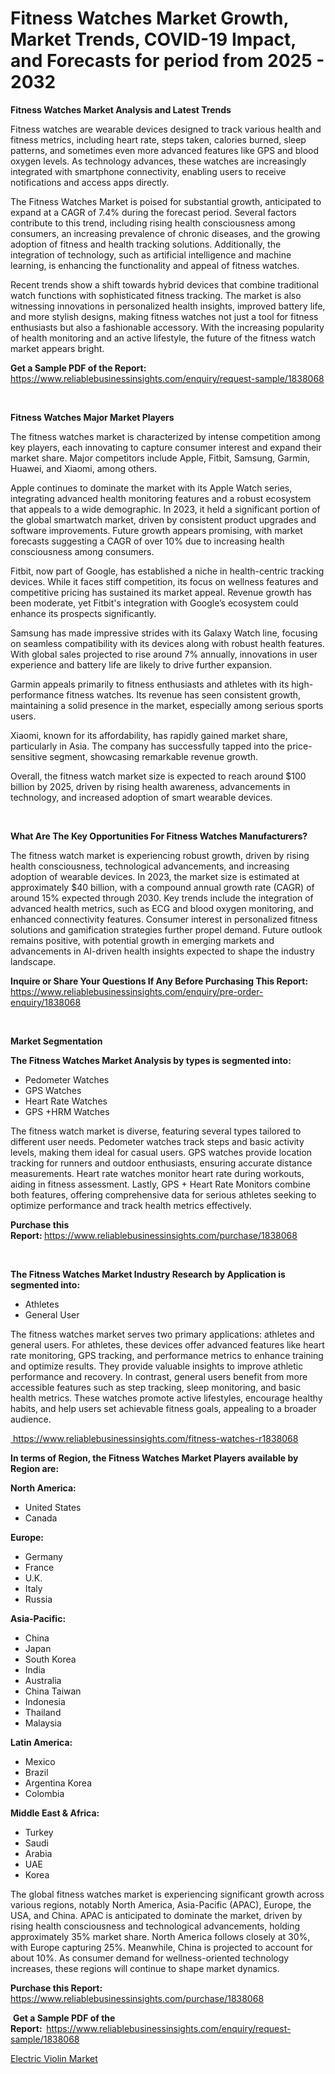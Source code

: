 <p><h1>Fitness Watches Market Growth, Market Trends, COVID-19 Impact, and Forecasts for period from 2025 - 2032</h1></p><p><strong>Fitness Watches Market Analysis and Latest Trends</strong></p>
<p><p>Fitness watches are wearable devices designed to track various health and fitness metrics, including heart rate, steps taken, calories burned, sleep patterns, and sometimes even more advanced features like GPS and blood oxygen levels. As technology advances, these watches are increasingly integrated with smartphone connectivity, enabling users to receive notifications and access apps directly.</p><p>The Fitness Watches Market is poised for substantial growth, anticipated to expand at a CAGR of 7.4% during the forecast period. Several factors contribute to this trend, including rising health consciousness among consumers, an increasing prevalence of chronic diseases, and the growing adoption of fitness and health tracking solutions. Additionally, the integration of technology, such as artificial intelligence and machine learning, is enhancing the functionality and appeal of fitness watches.</p><p>Recent trends show a shift towards hybrid devices that combine traditional watch functions with sophisticated fitness tracking. The market is also witnessing innovations in personalized health insights, improved battery life, and more stylish designs, making fitness watches not just a tool for fitness enthusiasts but also a fashionable accessory. With the increasing popularity of health monitoring and an active lifestyle, the future of the fitness watch market appears bright.</p></p>
<p><strong>Get a Sample PDF of the Report:&nbsp;</strong> <a href="https://www.reliablebusinessinsights.com/enquiry/request-sample/1838068?utm_campaign=3347&utm_medium=2&utm_source=Github&utm_content=ia&utm_term=04042025&utm_id=fitness-watches">https://www.reliablebusinessinsights.com/enquiry/request-sample/1838068</a></p>
<p>&nbsp;</p>
<p><strong>Fitness Watches Major Market Players</strong></p>
<p><p>The fitness watches market is characterized by intense competition among key players, each innovating to capture consumer interest and expand their market share. Major competitors include Apple, Fitbit, Samsung, Garmin, Huawei, and Xiaomi, among others.</p><p>Apple continues to dominate the market with its Apple Watch series, integrating advanced health monitoring features and a robust ecosystem that appeals to a wide demographic. In 2023, it held a significant portion of the global smartwatch market, driven by consistent product upgrades and software improvements. Future growth appears promising, with market forecasts suggesting a CAGR of over 10% due to increasing health consciousness among consumers.</p><p>Fitbit, now part of Google, has established a niche in health-centric tracking devices. While it faces stiff competition, its focus on wellness features and competitive pricing has sustained its market appeal. Revenue growth has been moderate, yet Fitbit's integration with Google’s ecosystem could enhance its prospects significantly.</p><p>Samsung has made impressive strides with its Galaxy Watch line, focusing on seamless compatibility with its devices along with robust health features. With global sales projected to rise around 7% annually, innovations in user experience and battery life are likely to drive further expansion.</p><p>Garmin appeals primarily to fitness enthusiasts and athletes with its high-performance fitness watches. Its revenue has seen consistent growth, maintaining a solid presence in the market, especially among serious sports users.</p><p>Xiaomi, known for its affordability, has rapidly gained market share, particularly in Asia. The company has successfully tapped into the price-sensitive segment, showcasing remarkable revenue growth.</p><p>Overall, the fitness watch market size is expected to reach around $100 billion by 2025, driven by rising health awareness, advancements in technology, and increased adoption of smart wearable devices.</p></p>
<p>&nbsp;</p>
<p><strong>What Are The Key Opportunities For Fitness Watches Manufacturers?</strong></p>
<p><p>The fitness watch market is experiencing robust growth, driven by rising health consciousness, technological advancements, and increasing adoption of wearable devices. In 2023, the market size is estimated at approximately $40 billion, with a compound annual growth rate (CAGR) of around 15% expected through 2030. Key trends include the integration of advanced health metrics, such as ECG and blood oxygen monitoring, and enhanced connectivity features. Consumer interest in personalized fitness solutions and gamification strategies further propel demand. Future outlook remains positive, with potential growth in emerging markets and advancements in AI-driven health insights expected to shape the industry landscape.</p></p>
<p><strong>Inquire or Share Your Questions If Any Before Purchasing This Report:</strong> <a href="https://www.reliablebusinessinsights.com/enquiry/pre-order-enquiry/1838068?utm_campaign=3347&utm_medium=2&utm_source=Github&utm_content=ia&utm_term=04042025&utm_id=fitness-watches">https://www.reliablebusinessinsights.com/enquiry/pre-order-enquiry/1838068</a></p>
<p>&nbsp;</p>
<p><strong>Market Segmentation</strong></p>
<p><strong>The Fitness Watches Market Analysis by types is segmented into:</strong></p>
<p><ul><li>Pedometer Watches</li><li>GPS Watches</li><li>Heart Rate Watches</li><li>GPS +HRM Watches</li></ul></p>
<p><p>The fitness watch market is diverse, featuring several types tailored to different user needs. Pedometer watches track steps and basic activity levels, making them ideal for casual users. GPS watches provide location tracking for runners and outdoor enthusiasts, ensuring accurate distance measurements. Heart rate watches monitor heart rate during workouts, aiding in fitness assessment. Lastly, GPS + Heart Rate Monitors combine both features, offering comprehensive data for serious athletes seeking to optimize performance and track health metrics effectively.</p></p>
<p><strong>Purchase this Report:&nbsp;</strong><a href="https://www.reliablebusinessinsights.com/purchase/1838068?utm_campaign=3347&utm_medium=2&utm_source=Github&utm_content=ia&utm_term=04042025&utm_id=fitness-watches">https://www.reliablebusinessinsights.com/purchase/1838068</a></p>
<p>&nbsp;</p>
<p><strong>The Fitness Watches Market Industry Research by Application is segmented into:</strong></p>
<p><ul><li>Athletes</li><li>General User</li></ul></p>
<p><p>The fitness watches market serves two primary applications: athletes and general users. For athletes, these devices offer advanced features like heart rate monitoring, GPS tracking, and performance metrics to enhance training and optimize results. They provide valuable insights to improve athletic performance and recovery. In contrast, general users benefit from more accessible features such as step tracking, sleep monitoring, and basic health metrics. These watches promote active lifestyles, encourage healthy habits, and help users set achievable fitness goals, appealing to a broader audience.</p></p>
<p><a href="https://www.reliablebusinessinsights.com/fitness-watches-r1838068?utm_campaign=3347&utm_medium=2&utm_source=Github&utm_content=ia&utm_term=04042025&utm_id=fitness-watches">&nbsp;https://www.reliablebusinessinsights.com/fitness-watches-r1838068</a></p>
<p><strong>In terms of Region, the Fitness Watches Market Players available by Region are:</strong></p>
<p>
    <p> <strong> North America: </strong>
        <ul>
            <li>United States</li>
            <li>Canada</li>
        </ul>
        </p> 
    <p> <strong> Europe: </strong>
        <ul>
            <li>Germany</li>
            <li>France</li>
            <li>U.K.</li>
            <li>Italy</li>
            <li>Russia</li>
        </ul>
        </p> 
    <p> <strong> Asia-Pacific: </strong>
        <ul>
            <li>China</li>
            <li>Japan</li>
            <li>South Korea</li>
            <li>India</li>
            <li>Australia</li>
            <li>China Taiwan</li>
            <li>Indonesia</li>
            <li>Thailand</li>
            <li>Malaysia</li>
        </ul>
        </p> 
    <p> <strong> Latin America: </strong>
        <ul>
            <li>Mexico</li>
            <li>Brazil</li>
            <li>Argentina Korea</li>
            <li>Colombia</li>
        </ul>
        </p> 
    <p> <strong> Middle East & Africa: </strong>
        <ul>
            <li>Turkey</li>
            <li>Saudi</li>
            <li>Arabia</li>
            <li>UAE</li>
            <li>Korea</li>
        </ul>
    </p>
    </p>
<p><p>The global fitness watches market is experiencing significant growth across various regions, notably North America, Asia-Pacific (APAC), Europe, the USA, and China. APAC is anticipated to dominate the market, driven by rising health consciousness and technological advancements, holding approximately 35% market share. North America follows closely at 30%, with Europe capturing 25%. Meanwhile, China is projected to account for about 10%. As consumer demand for wellness-oriented technology increases, these regions will continue to shape market dynamics.</p></p>
<p><strong>Purchase this Report: </strong><a href="https://www.reliablebusinessinsights.com/purchase/1838068?utm_campaign=3347&utm_medium=2&utm_source=Github&utm_content=ia&utm_term=04042025&utm_id=fitness-watches">https://www.reliablebusinessinsights.com/purchase/1838068</a></p>
<p>&nbsp;<strong>Get a Sample PDF of the Report:&nbsp;&nbsp;</strong><a href="https://www.reliablebusinessinsights.com/enquiry/request-sample/1838068?utm_campaign=3347&utm_medium=2&utm_source=Github&utm_content=ia&utm_term=04042025&utm_id=fitness-watches">https://www.reliablebusinessinsights.com/enquiry/request-sample/1838068</a></p>
<p><strong></strong></p>
<p><p><a href="https://github.com/naomaroaoonv/Market-Research-Report-List-1/blob/main/electric-violin-market.md?utm_campaign=3347&utm_medium=2&utm_source=Github&utm_content=ia&utm_term=04042025&utm_id=fitness-watches">Electric Violin Market</a></p></p>